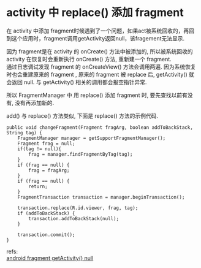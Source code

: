 # activity 中 replace() 添加 fragment
在 activity 中添加 fragment时候遇到了一个问题，如果act被系统回收的，再回到这个应用时，fragment调用getActivity返回null，该fragement无法显示. 

因为 fragment是在 activity 的 onCreate() 方法中被添加的, 所以被系统回收的 activity 在恢复时会重新执行 onCreate() 方法, 重新建一个 fragment.  
通过日志调试发现 fragment 的 onCreateView() 方法会调用两遍. 因为系统恢复时也会重建原来的 fragment , 原来的 fragment 被 replace 后, getActivity() 就会返回 null. 
与 getActivity() 相关的调用都会报空指针异常.


所以 FragmentManager 中 用 replace() 添加 fragment 时, 要先查找以前有没有, 没有再添加新的.

add() 与 replace() 方法类似, 下面是 replace() 方法的示例代码.

	public void changeFragment(Fragment fragArg, boolean addToBackStack, String tag) {
        FragmentManager manager = getSupportFragmentManager();
        Fragment frag = null;
        if(tag != null){
            frag = manager.findFragmentByTag(tag);
        }
        if (frag == null) {
            frag = fragArg;
		}
        if (frag == null) {
			return;
		}
		FragmentTransaction transaction = manager.beginTransaction();

		transaction.replace(R.id.viewer, frag, tag);
		if (addToBackStack) {
			transaction.addToBackStack(null);
		}

		transaction.commit();
	}





refs:  
[android fragment getActivity() null ](http://blog.csdn.net/u013942461/article/details/20645847)  